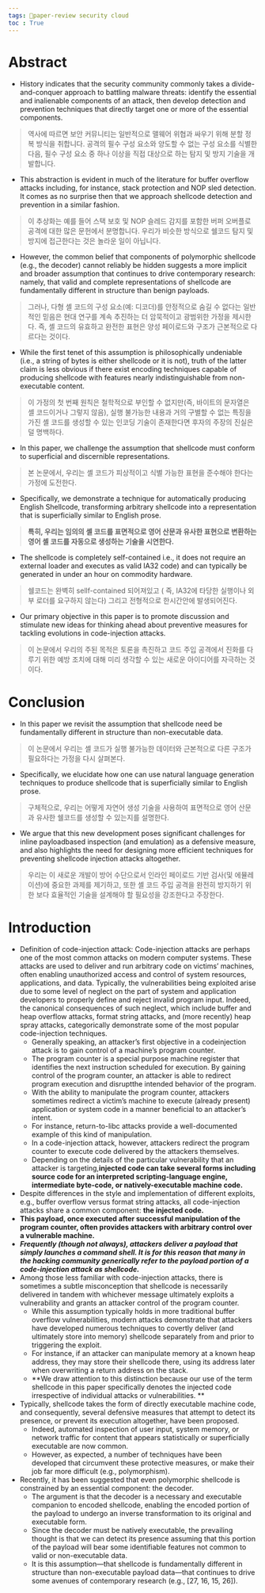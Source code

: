 ```yaml
---
tags: 🌟paper-review security cloud
toc : True
---
```


# Abstract
* History indicates that the security community commonly takes a divide-and-conquer approach to battling malware threats: identify the essential and inalienable components of an attack, then develop detection and prevention techniques that directly target one or more of the essential components.
> 역사에 따르면 보안 커뮤니티는 일반적으로 맬웨어 위협과 싸우기 위해 분할 정복 방식을 취합니다. 공격의 필수 구성 요소와 양도할 수 없는 구성 요소를 식별한 다음, 필수 구성 요소 중 하나 이상을 직접 대상으로 하는 탐지 및 방지 기술을 개발합니다.
* This abstraction is evident in much of the literature for buffer overflow attacks including, for instance, stack protection and NOP sled detection. It comes as no surprise then that we approach shellcode detection and prevention in a similar fashion.
> 이 추상화는 예를 들어 스택 보호 및 NOP 슬레드 감지를 포함한 버퍼 오버플로 공격에 대한 많은 문헌에서 분명합니다. 우리가 비슷한 방식으로 쉘코드 탐지 및 방지에 접근한다는 것은 놀라운 일이 아닙니다.
* However, the common belief that components of polymorphic shellcode (e.g., the decoder) cannot reliably be hidden suggests a more implicit and broader assumption that continues to drive contemporary research: namely, that valid and complete representations of shellcode are fundamentally different in structure than benign payloads.
> 그러나, 다형 셸 코드의 구성 요소(예: 디코더)를 안정적으로 숨길 수 없다는 일반적인 믿음은 현대 연구를 계속 추진하는 더 암묵적이고 광범위한 가정을 제시한다. 즉, 셸 코드의 유효하고 완전한 표현은 양성 페이로드와 구조가 근본적으로 다르다는 것이다.
* While the first tenet of this assumption is philosophically undeniable (i.e., a string of bytes is either shellcode or it is not), truth of the latter claim is less obvious if there exist encoding techniques capable of producing shellcode with features nearly indistinguishable from non-executable content.
> 이 가정의 첫 번째 원칙은 철학적으로 부인할 수 없지만(즉, 바이트의 문자열은 셸 코드이거나 그렇지 않음), 실행 불가능한 내용과 거의 구별할 수 없는 특징을 가진 셸 코드를 생성할 수 있는 인코딩 기술이 존재한다면 후자의 주장의 진실은 덜 명백하다.
* In this paper, we challenge the assumption that shellcode must conform to superficial and discernible representations.
> 본 논문에서, 우리는 셸 코드가 피상적이고 식별 가능한 표현을 준수해야 한다는 가정에 도전한다.
* Specifically, we demonstrate a technique for automatically producing English Shellcode, transforming arbitrary shellcode into a representation that is superficially similar to English prose.
> __특히, 우리는 임의의 셸 코드를 표면적으로 영어 산문과 유사한 표현으로 변환하는 영어 셸 코드를 자동으로 생성하는 기술을 시연한다.__
* The shellcode is completely self-contained i.e., it does not require an external loader and executes as valid IA32 code) and can typically be generated in under
an hour on commodity hardware.
> 쉘코드는 완벽히 sellf-contained 되어져있고 ( 즉, IA32에 타당한 실행이나 외부 로더를 요구하지 않는다) 그리고 전형적으로 한시간안에 발생되어진다.
* Our primary objective in this paper is to promote discussion and stimulate new ideas for thinking ahead about preventive measures for tackling evolutions in code-injection attacks.
> 이 논문에서 우리의 주된 목적은 토론을 촉진하고 코드 주입 공격에서 진화를 다루기 위한 예방 조치에 대해 미리 생각할 수 있는 새로운 아이디어를 자극하는 것이다.

# Conclusion
* In this paper we revisit the assumption that shellcode need be fundamentally different in structure than non-executable data.
> 이 논문에서 우리는 셸 코드가 실행 불가능한 데이터와 근본적으로 다른 구조가 필요하다는 가정을 다시 살펴본다.
* Specifically, we elucidate how one can use natural language generation techniques to produce shellcode that is superficially similar to English prose.
> 구체적으로, 우리는 어떻게 자연어 생성 기술을 사용하여 표면적으로 영어 산문과 유사한 쉘코드를 생성할 수 있는지를 설명한다.
* We argue that this new development poses significant challenges for inline payloadbased inspection (and emulation) as a defensive measure, and also highlights the need for designing more efficient techniques for preventing shellcode injection attacks altogether.
> 우리는 이 새로운 개발이 방어 수단으로서 인라인 페이로드 기반 검사(및 에뮬레이션)에 중요한 과제를 제기하고, 또한 셸 코드 주입 공격을 완전히 방지하기 위한 보다 효율적인 기술을 설계해야 할 필요성을 강조한다고 주장한다.

# Introduction
* Definition of code-injection attack: Code-injection attacks are perhaps one of the most common attacks on modern computer systems. These attacks are used to deliver and run arbitrary code on victims’ machines, often enabling unauthorized access and control of system resources, applications, and data. Typically, the vulnerabilities
being exploited arise due to some level of neglect on the part of system and application developers to properly define and reject invalid program input. Indeed, the canonical consequences of such neglect, which include buffer and heap overflow attacks, format string attacks, and (more recently) heap spray attacks, categorically demonstrate some of the most popular code-injection techniques.
  * Generally speaking, an attacker’s first objective in a codeinjection attack is to gain control of a machine’s program counter.
  * The program counter is a special purpose machine register that identifies the next instruction scheduled for execution. By gaining control of the program counter, an attacker is able to redirect program execution and disruptthe intended behavior of the program.
  *  With the ability to manipulate the program counter, attackers sometimes redirect a victim’s machine to execute (already present) application or system code in a manner beneficial to an attacker’s intent.
  *  For instance, return-to-libc attacks provide a well-documented example of this kind of manipulation.
  *  In a code-injection attack, however, attackers redirect the program counter to execute code delivered by the attackers themselves. 
  *  Depending on the details of the particular vulnerability that an attacker is targeting,**injected code can take several forms including source code for an interpreted scripting-language engine, intermediate byte-code, or natively-executable machine code.**
*  Despite differences in the style and implementation of different exploits, e.g., buffer overflow versus format string attacks, all code-injection attacks share a common component: **the injected code.**
  *  **This payload, once executed after successful manipulation of the program counter, often provides attackers with arbitrary control over a vulnerable machine.**
  * **_Frequently (though not always), attackers deliver a payload that simply launches a command shell. It is for this reason that many in the hacking community generically refer to the payload portion of a code-injection attack as shellcode._**
* Among those less familiar with code-injection attacks, there is sometimes a subtle misconception that shellcode is necessarily delivered in tandem with whichever message ultimately exploits a vulnerability and grants an attacker control of the program counter.
  * While this assumption typically holds in more traditional buffer overflow vulnerabilities, modern attacks demonstrate that attackers have developed numerous techniques to covertly deliver (and ultimately store into memory) shellcode separately from and prior to triggering the exploit. 
  * For instance, if an attacker can manipulate memory at a known heap address, they may store their shellcode there, using its address later when overwriting a return address on the stack.
  * **We draw attention to this distinction because our use of the term shellcode in this paper specifically denotes the injected code irrespective of individual attacks or vulnerabilities. **
* Typically, shellcode takes the form of directly executable machine code, and consequently, several defensive measures that attempt to detect its presence, or prevent its execution altogether, have been proposed.
  * Indeed, automated inspection of user input, system memory, or network traffic for content that appears statistically or superficially executable are now common.
  * However, as expected, a number of techniques have been developed that circumvent these protective measures, or make their job far more difficult (e.g., polymorphism).
* Recently, it has been suggested that even polymorphic shellcode is constrained by an essential component: the decoder.
  * The argument is that the decoder is a necessary and executable companion to encoded shellcode, enabling the encoded portion of the payload to undergo an inverse transformation to its original and executable form.
  * Since the decoder must be natively executable, the prevailing thought is that we can detect its presence assuming that this portion of the payload will bear some identifiable features not common to valid or non-executable data. 
  * It is this assumption—that shellcode is fundamentally different in structure than non-executable payload data—that continues to drive some avenues of contemporary research (e.g., [27, 16, 15, 26]).
